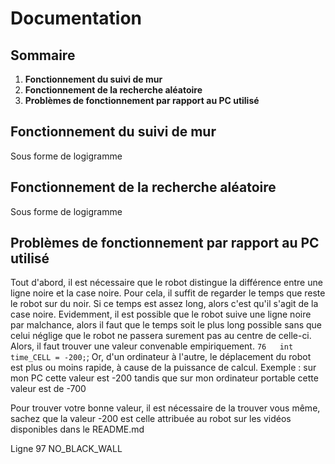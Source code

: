 # Documentation

## Sommaire
1. **Fonctionnement du suivi de mur**
2. **Fonctionnement de la recherche aléatoire**
3. **Problèmes de fonctionnement par rapport au PC utilisé**

## Fonctionnement du suivi de mur
Sous forme de logigramme



## Fonctionnement de la recherche aléatoire
Sous forme de logigramme



## Problèmes de fonctionnement par rapport au PC utilisé

Tout d'abord, il est nécessaire que le robot distingue la différence entre une ligne noire et la case noire.
Pour cela, il suffit de regarder le temps que reste le robot sur du noir.
Si ce temps est assez long, alors c'est qu'il s'agit de la case noire.
Evidemment, il est possible que le robot suive une ligne noire par malchance, alors il faut que le temps soit le plus long possible sans que celui néglige que le robot ne passera surement pas au centre de celle-ci.
Alors, il faut trouver une valeur convenable empiriquement.
`76   int time_CELL = -200;`;
Or, d'un ordinateur à l'autre, le déplacement du robot est plus ou moins rapide, à cause de la puissance de calcul.
Exemple : sur mon PC cette valeur est -200
tandis que sur mon ordinateur portable cette valeur est de -700

Pour trouver votre bonne valeur, il est nécessaire de la trouver vous même, sachez que la valeur -200 est celle attribuée au robot sur les vidéos disponibles dans le README.md

Ligne 97 NO_BLACK_WALL

